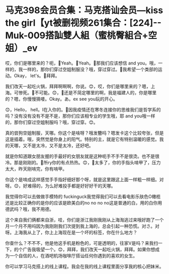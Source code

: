 # 马克398会员合集：马克搭讪会员—kiss the girl【yt被删视频261集合：[224]--Muk-009搭訕雙人組（蜜桃臀組合+空姐）_ev

哎，你们是哪里来的？呃，🎼Yeah。🎼Yeah。🎼那我们应该想信 and you。哦，一样的，我一样的，那你们穿过空姐制服没？哦，穿过穿过。🎼我希望一个类部的运动。Okay， let's。🎼拜拜。

我们改天一起吃火锅，拜拜啊啊啊，你说。😊，哎，你们是哪里来的？嗯，上海。可惨死。🎼不可能。😊，🎼还是不简定哪里的啊，我是福建人的，你是哪里的？嗯，你慢慢猜喽。Okay。あ。ex see you玩的开心。

😊，Hello， hell。I在入你的。🎼因我疫情还在寒冬连接你的思维我们是哲学系的吗？没有没有没有不是不是，那你们应该相专业的学生哦，耶 and you哦一样的，那你们穿过空姐制服吗？哦，穿过穿。😊。

真的尝狗空姐制服，天哪。你这个是啥呀？哦发簪吗？嗯发卡这个比较夸张，但是这是插着。哦，突然觉是你身上的阳气。特别的主，就是它有特别温暖的感觉。我的天哪，又不是太冷，又不是太冷，还好吧。

就是你知道跟女朋友握的手最好的女朋友就是这种呃手不手不是很烫。也不是很冷。那是刚刚的。🎼所ry你的有点热热。😊，🎼太多了，你的手指头啃甲了，压力太大，昨天刚啃完，你有啃甲。

你这个是啃成这样感觉手手指好细好那个呀，就是这里跟这上面一样粗一样细。对呀。😊，好难得的，为么好难投手都是好好好干的天哪。

我觉得你可以去做做手模特的 fuckinguck我觉得我们可以去看电影乐肤色O橄榄还是比较正确你的是你的应该是欧美白的no no no no这是普通的白，用的白你用德武吗？哦，我不用德。

这个来自我们俩都来自浙，哇，你们是浙江我刚我刚从上海淘逃过来哦好跑了一个月一个月不用吗因为我刚刚我们次提到我上海的，总会引起一种恐慌。对さ。对呀。上海我从上了，你上上海现在是一个坏的标签，你在什么地方？

你查什么？不不不，他是他这手机是粉色的，可是透明的，往家V是吗？来我扫一下，的个广告我吸望一个。😊，拜拜，我们改天一起吃火锅，拜拜。如果你想成为一个自信的人，在酒吧机场咖啡厅搭讪任何你遇到的喜欢的女生。

你可以学习马克搭上的线上课程。我会在我的线上课程里面分享我的核心把妹米。